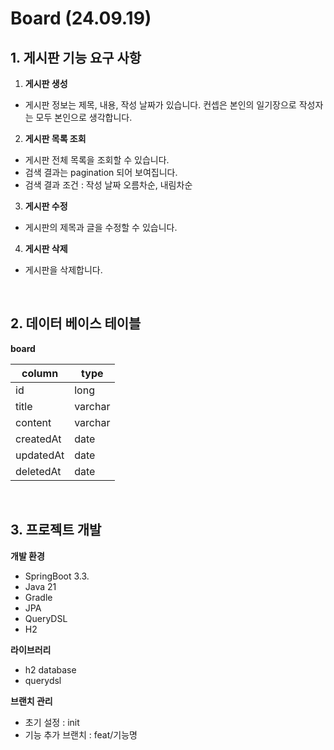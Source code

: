 # Board (24.09.19)
## 1. 게시판 기능 요구 사항
1. **게시판 생성**
- 게시판 정보는 제목, 내용, 작성 날짜가 있습니다. 컨셉은 본인의 일기장으로 작성자는 모두 본인으로 생각합니다.

2. **게시판 목록 조회**
- 게시판 전체 목록을 조회할 수 있습니다.
- 검색 결과는 pagination 되어 보여집니다.
- 검색 결과 조건 : 작성 날짜 오름차순, 내림차순

3. **게시판 수정**
- 게시판의 제목과 글을 수정할 수 있습니다.

4. **게시판 삭제**
- 게시판을 삭제합니다.

<br>

## 2. 데이터 베이스 테이블
**board**

| column | type |
| --- | --- |
| id | long |
| title | varchar |
| content | varchar |
| createdAt | date |
| updatedAt | date |
| deletedAt | date |

<br>

## 3. 프로젝트 개발
**개발 환경**

- SpringBoot 3.3.
- Java 21
- Gradle
- JPA
- QueryDSL
- H2

**라이브러리**

- h2 database
- querydsl

**브랜치 관리**

- 초기 설정 : init
- 기능 추가 브랜치 : feat/기능명
